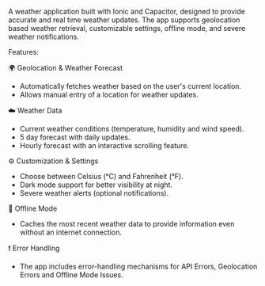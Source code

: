 A weather application built with Ionic and Capacitor, designed to provide accurate and real time weather updates. The app supports geolocation based weather retrieval, customizable settings, offline mode, and severe weather notifications.

Features:

🌍 Geolocation & Weather Forecast
- Automatically fetches weather based on the user's current location.
- Allows manual entry of a location for weather updates.

☁️ Weather Data
- Current weather conditions (temperature, humidity and wind speed).
- 5 day forecast with daily updates.
- Hourly forecast with an interactive scrolling feature.

⚙️ Customization & Settings
- Choose between Celsius (°C) and Fahrenheit (°F).
- Dark mode support for better visibility at night.
- Severe weather alerts (optional notifications).

📴 Offline Mode
- Caches the most recent weather data to provide information even without an internet connection.

❗ Error Handling
- The app includes error-handling mechanisms for API Errors, Geolocation Errors and Offline Mode Issues.

